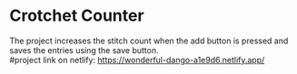 # Crotchet Counter
The project increases the stitch count when the add button is pressed and saves the entries using the save button.  
#project link on netlify: https://wonderful-dango-a1e9d6.netlify.app/
